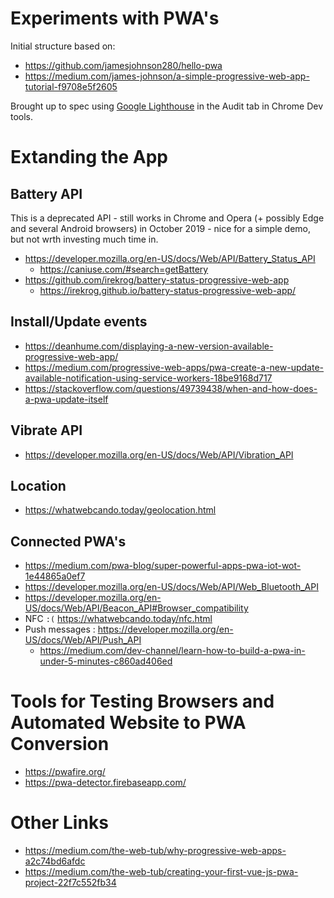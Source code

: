 # Experiments with PWA's

Initial structure based on:
* https://github.com/jamesjohnson280/hello-pwa
* https://medium.com/james-johnson/a-simple-progressive-web-app-tutorial-f9708e5f2605

Brought up to spec using [Google Lighthouse](https://developers.google.com/web/tools/lighthouse) in the Audit tab in Chrome Dev tools.

# Extanding the App

## Battery API
This is a deprecated API - still works in Chrome and Opera (+ possibly Edge and several Android browsers) in October 2019 - nice for a simple demo, but not wrth investing much time in.

* https://developer.mozilla.org/en-US/docs/Web/API/Battery_Status_API
  * https://caniuse.com/#search=getBattery
* https://github.com/irekrog/battery-status-progressive-web-app
  * https://irekrog.github.io/battery-status-progressive-web-app/

## Install/Update events

* https://deanhume.com/displaying-a-new-version-available-progressive-web-app/
* https://medium.com/progressive-web-apps/pwa-create-a-new-update-available-notification-using-service-workers-18be9168d717
* https://stackoverflow.com/questions/49739438/when-and-how-does-a-pwa-update-itself

## Vibrate API
* https://developer.mozilla.org/en-US/docs/Web/API/Vibration_API


## Location
* https://whatwebcando.today/geolocation.html


## Connected PWA's
 
* https://medium.com/pwa-blog/super-powerful-apps-pwa-iot-wot-1e44865a0ef7
* https://developer.mozilla.org/en-US/docs/Web/API/Web_Bluetooth_API
* https://developer.mozilla.org/en-US/docs/Web/API/Beacon_API#Browser_compatibility
* NFC `:(` https://whatwebcando.today/nfc.html
* Push messages : https://developer.mozilla.org/en-US/docs/Web/API/Push_API
  * https://medium.com/dev-channel/learn-how-to-build-a-pwa-in-under-5-minutes-c860ad406ed



# Tools for Testing Browsers and Automated Website to PWA Conversion
* https://pwafire.org/
* https://pwa-detector.firebaseapp.com/


# Other Links
* https://medium.com/the-web-tub/why-progressive-web-apps-a2c74bd6afdc
* https://medium.com/the-web-tub/creating-your-first-vue-js-pwa-project-22f7c552fb34